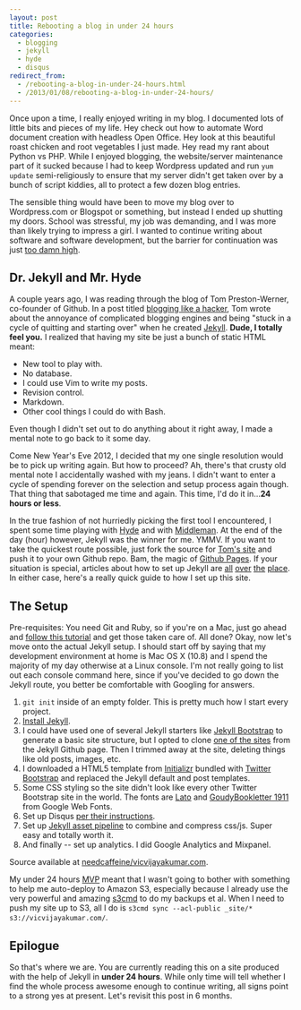 ```yaml
---
layout: post
title: Rebooting a blog in under 24 hours
categories:
  - blogging
  - jekyll
  - hyde
  - disqus
redirect_from:
  - /rebooting-a-blog-in-under-24-hours.html
  - /2013/01/08/rebooting-a-blog-in-under-24-hours/
---
```


Once upon a time, I really enjoyed writing in my blog. I documented lots of little bits and pieces of my life. Hey check out how to automate Word document creation with headless Open Office. Hey look at this beautiful roast chicken and root vegetables I just made. Hey read my rant about Python vs PHP. While I enjoyed blogging, the website/server maintenance part of it sucked because I had to keep Wordpress updated and run `yum update` semi-religiously to ensure that my server didn't get taken over by a bunch of script kiddies, all to protect a few dozen blog entries.

The sensible thing would have been to move my blog over to Wordpress.com or Blogspot or something, but instead I ended up shutting my doors. School was stressful, my job was demanding, and I was more than likely trying to impress a girl. I wanted to continue writing about software and software development, but the barrier for continuation was just [too damn high](https://www.google.com/search?num=10&site=imghp&tbm=isch&q=too+damn+high).

## Dr. Jekyll and Mr. Hyde
A couple years ago, I was reading through the blog of Tom Preston-Werner, co-founder of Github. In a post titled [blogging like a hacker](http://tom.preston-werner.com/2008/11/17/blogging-like-a-hacker.html), Tom wrote about the annoyance of complicated blogging engines and being "stuck in a cycle of quitting and starting over" when he created [Jekyll](https://github.com/mojombo/jekyll). <b>Dude, I totally feel you.</b> I realized that having my site be just a bunch of static HTML meant:

* New tool to play with.
* No database.
* I could use Vim to write my posts.
* Revision control.
* Markdown.
* Other cool things I could do with Bash.

Even though I didn't set out to do anything about it right away, I made a mental note to go back to it some day.

Come New Year's Eve 2012, I decided that my one single resolution would be to pick up writing again. But how to proceed? Ah, there's that crusty old mental note I accidentally washed with my jeans. I didn't want to enter a cycle of spending forever on the selection and setup process again though. That thing that sabotaged me time and again. This time, I'd do it in...<b>24 hours or less</b>.

In the true fashion of not hurriedly picking the first tool I encountered, I spent some time playing with [Hyde](https://github.com/lakshmivyas/hyde) and with [Middleman](https://github.com/middleman/middleman). At the end of the day (hour) however, Jekyll was the winner for me. YMMV. If you want to take the quickest route possible, just fork the source for [Tom's site](https://github.com/mojombo/mojombo.github.com) and push it to your own Github repo. Bam, the magic of [Github Pages](http://pages.github.com/). If your situation is special, articles about how to set up Jekyll are [all](http://jekyllbootstrap.com/) [over](http://net.tutsplus.com/tutorials/other/building-static-sites-with-jekyll/) [the](http://danielmcgraw.com/2011/04/14/The-Ultimate-Guide-To-Getting-Started-With-Jekyll-Part-1/) [place](http://paulstamatiou.com/how-to-wordpress-to-jekyll). In either case, here's a really quick guide to how I set up this site.

## The Setup

Pre-requisites: You need Git and Ruby, so if you're on a Mac, just go ahead and [follow this tutorial](http://www.moncefbelyamani.com/how-to-install-xcode-homebrew-git-rvm-ruby-on-mac/) and get those taken care of. All done? Okay, now let's move onto the actual Jekyll setup. I should start off by saying that my development environment at home is Mac OS X (10.8) and I spend the majority of my day otherwise at a Linux console. I'm not really going to list out each console command here, since if you've decided to go down the Jekyll route, you better be comfortable with Googling for answers.

1. `git init` inside of an empty folder. This is pretty much how I start every project.
2. [Install Jekyll](https://github.com/mojombo/jekyll/wiki/install).
3. I could have used one of several Jekyll starters like [Jekyll Bootstrap](http://jekyllbootstrap.com/) to generate a basic site structure, but I opted to clone [one of the sites](https://github.com/mojombo/jekyll/wiki/sites) from the Jekyll Github page. Then I trimmed away at the site, deleting things like old posts, images, etc.
4. I downloaded a HTML5 template from [Initializr](http://www.initializr.com/) bundled with [Twitter Bootstrap](http://twitter.github.com/bootstrap/) and replaced the Jekyll default and post templates.
5. Some CSS styling so the site didn't look like every other Twitter Bootstrap site in the world. The fonts are [Lato](http://www.google.com/webfonts/specimen/Lato) and [GoudyBookletter 1911](http://www.google.com/webfonts/specimen/Goudy+Bookletter+1911) from Google Web Fonts.
6. Set up Disqus [per their instructions](http://help.disqus.com/customer/portal/articles/472138-jekyll-installation-instructions).
7. Set up [Jekyll asset pipeline](https://github.com/matthodan/jekyll-asset-pipeline) to combine and compress css/js. Super easy and totally worth it.
8. And finally -- set up analytics. I did Google Analytics and Mixpanel.

Source available at <a href="http://github.com/needcaffeine/vicvijayakumar.com"><i class="icon-github"></i> needcaffeine/vicvijayakumar.com</a>.

My under 24 hours [MVP](http://en.wikipedia.org/wiki/Minimum_viable_product) meant that I wasn't going to bother with something to help me auto-deploy to Amazon S3, especially because I already use the very powerful and amazing [s3cmd](http://s3tools.org/s3cmd) to do my backups et al. When I need to push my site up to S3, all I do is `s3cmd sync --acl-public _site/* s3://vicvijayakumar.com/`.

## Epilogue
So that's where we are. You are currently reading this on a site produced with the help of Jekyll in **under 24 hours**. While only time will tell whether I find the whole process awesome enough to continue writing, all signs point to a strong yes at present. Let's revisit this post in 6 months.
